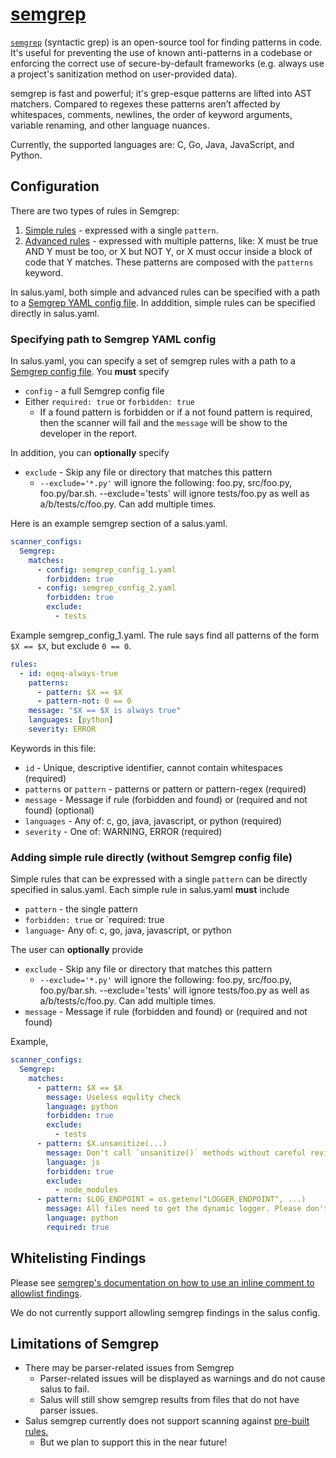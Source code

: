 # [semgrep](https://semgrep.dev)

[`semgrep`](https://semgrep.dev) (syntactic grep) is an open-source tool for finding patterns in code. It's useful for preventing the use of known anti-patterns in a codebase or enforcing the correct use of secure-by-default frameworks (e.g. always use a project's sanitization method on user-provided data).

semgrep is fast and powerful; it's grep-esque patterns are lifted into AST matchers. Compared to regexes these patterns aren’t affected by whitespaces, comments, newlines, the order of keyword arguments, variable renaming, and other language nuances.

Currently, the supported languages are: C, Go, Java, JavaScript, and Python.

## Configuration

There are two types of rules in Semgrep:

1) [Simple rules](https://github.com/returntocorp/semgrep#simple-rules) - expressed with a single `pattern`.
2) [Advanced rules](https://github.com/returntocorp/semgrep#advanced-rules) - expressed with multiple patterns, like: X must be true AND Y must be too, or X but NOT Y, or X must occur inside a block of code that Y matches.  These patterns are composed with the `patterns` keyword.

In salus.yaml, both simple and advanced rules can be specified with a path to a [Semgrep YAML config file](https://github.com/returntocorp/semgrep/blob/develop/docs/configuration-files.md).
In adddition, simple rules can be specified directly in salus.yaml.

### Specifying path to Semgrep YAML config

In salus.yaml, you can specify a set of semgrep rules with a path to a [Semgrep config file](https://github.com/returntocorp/semgrep/blob/develop/docs/configuration-files.md).  You **must** specify

* `config` - a full Semgrep config file
* Either `required: true` or `forbidden: true`
  - If a found pattern is forbidden or if a not found pattern is required, then the scanner will fail and the `message` will be show to the developer in the report.

In addition, you can **optionally** specify

* `exclude` - Skip any file or directory that matches this pattern
  - `--exclude='*.py'` will ignore the following: foo.py,
    src/foo.py, foo.py/bar.sh. --exclude='tests' will ignore tests/foo.py as well as a/b/tests/c/foo.py. Can add
    multiple times.

Here is an example semgrep section of a salus.yaml.

```yaml
scanner_configs:
  Semgrep:
    matches:
      - config: semgrep_config_1.yaml
        forbidden: true
      - config: semgrep_config_2.yaml
        forbidden: true
        exclude:
          - tests
```

Example semgrep_config_1.yaml.  The rule says find all patterns of the form
`$X == $X`, but exclude `0 == 0`.
```yaml
rules:
  - id: eqeq-always-true
    patterns:
      - pattern: $X == $X
      - pattern-not: 0 == 0
    message: "$X == $X is always true"
    languages: [python]
    severity: ERROR
```
Keywords in this file:
* `id` - Unique, descriptive identifier, cannot contain whitespaces (required)
* `patterns` or `pattern` - patterns or pattern or pattern-regex (required)
* `message` - Message if rule (forbidden and found) or (required and not found) (optional)
* `languages` - Any of: c, go, java, javascript, or python (required)
* `severity` - One of: WARNING, ERROR (required)


### Adding simple rule directly (without Semgrep config file)

Simple rules that can be expressed with a single `pattern` can be directly specified in salus.yaml.
Each simple rule in salus.yaml **must** include

* `pattern` - the single pattern
* `forbidden: true` or `required: true
* `language`- Any of: c, go, java, javascript, or python

The user can **optionally** provide
* `exclude` - Skip any file or directory that matches this pattern
  - `--exclude='*.py'` will ignore the following: foo.py,
    src/foo.py, foo.py/bar.sh. --exclude='tests' will ignore tests/foo.py as well as a/b/tests/c/foo.py. Can add
    multiple times.
* `message` - Message if rule (forbidden and found) or (required and not found)

Example,

```yaml
scanner_configs:
  Semgrep:
    matches:
      - pattern: $X == $X
        message: Useless equlity check
        language: python
        forbidden: true
        exclude:
          - tests
      - pattern: $X.unsanitize(...)
        message: Don't call `unsanitize()` methods without careful review
        language: js
        forbidden: true
        exclude:
          - node_modules
      - pattern: $LOG_ENDPOINT = os.getenv("LOGGER_ENDPOINT", ...)
        message: All files need to get the dynamic logger. Please don't hardcode this.
        language: python
        required: true
```

## Whitelisting Findings

Please see [semgrep's documentation on how to use an inline comment to allowlist findings](https://semgrep.dev/docs/ignoring-files-folders-code/#reference-summary).

We do not currently support allowling semgrep findings in the salus config.

## Limitations of Semgrep

* There may be parser-related issues from Semgrep
  - Parser-related issues will be displayed as warnings and do not cause salus to fail.
  - Salus will still show semgrep results from files that do not have parser issues.
* Salus semgrep currently does not support scanning against [pre-built rules.](https://github.com/returntocorp/semgrep#run-pre-built-rules)
  - But we plan to support this in the near future!
